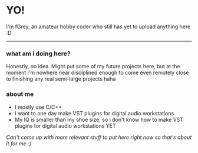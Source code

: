 <h1>YO!</h1>
<p>I'm fGrey, an amateur hobby coder who still has yet to upload anything here :D</p>
<hr>
<h3>what am i doing here?</h3>
Honestly, no idea. Might put some of my future projects here, but at the moment i'm nowhere near disciplined enough to come even remotely close to finishing any real semi-large projects haha

<h3>about me</h3>
<ul>
	<li>I mostly use C/C++</li>
	<li>I want to one day make VST plugins for digital audio workstations</li>
	<li>My IQ is smaller than my shoe size, so i don't know how to make VST plugins for digital audio workstations YET</li>
</ul>

<em>Can't come up with more relevant stuff to put here right now so that's about it for me :)<em>
